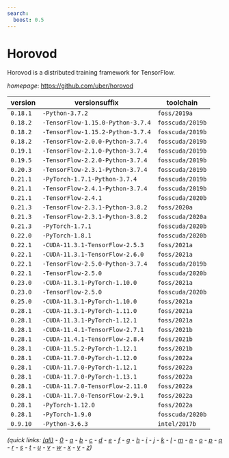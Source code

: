 ```yaml
---
search:
  boost: 0.5
---
```

# Horovod

Horovod is a distributed training framework for TensorFlow.

*homepage*: <https://github.com/uber/horovod>

version | versionsuffix | toolchain
--------|---------------|----------
``0.18.1`` | ``-Python-3.7.2`` | ``foss/2019a``
``0.18.2`` | ``-TensorFlow-1.15.0-Python-3.7.4`` | ``fosscuda/2019b``
``0.18.2`` | ``-TensorFlow-1.15.2-Python-3.7.4`` | ``fosscuda/2019b``
``0.18.2`` | ``-TensorFlow-2.0.0-Python-3.7.4`` | ``fosscuda/2019b``
``0.19.1`` | ``-TensorFlow-2.1.0-Python-3.7.4`` | ``fosscuda/2019b``
``0.19.5`` | ``-TensorFlow-2.2.0-Python-3.7.4`` | ``fosscuda/2019b``
``0.20.3`` | ``-TensorFlow-2.3.1-Python-3.7.4`` | ``fosscuda/2019b``
``0.21.1`` | ``-PyTorch-1.7.1-Python-3.7.4`` | ``fosscuda/2019b``
``0.21.1`` | ``-TensorFlow-2.4.1-Python-3.7.4`` | ``fosscuda/2019b``
``0.21.1`` | ``-TensorFlow-2.4.1`` | ``fosscuda/2020b``
``0.21.3`` | ``-TensorFlow-2.3.1-Python-3.8.2`` | ``foss/2020a``
``0.21.3`` | ``-TensorFlow-2.3.1-Python-3.8.2`` | ``fosscuda/2020a``
``0.21.3`` | ``-PyTorch-1.7.1`` | ``fosscuda/2020b``
``0.22.0`` | ``-PyTorch-1.8.1`` | ``fosscuda/2020b``
``0.22.1`` | ``-CUDA-11.3.1-TensorFlow-2.5.3`` | ``foss/2021a``
``0.22.1`` | ``-CUDA-11.3.1-TensorFlow-2.6.0`` | ``foss/2021a``
``0.22.1`` | ``-TensorFlow-2.5.0-Python-3.7.4`` | ``fosscuda/2019b``
``0.22.1`` | ``-TensorFlow-2.5.0`` | ``fosscuda/2020b``
``0.23.0`` | ``-CUDA-11.3.1-PyTorch-1.10.0`` | ``foss/2021a``
``0.23.0`` | ``-TensorFlow-2.5.0`` | ``fosscuda/2020b``
``0.25.0`` | ``-CUDA-11.3.1-PyTorch-1.10.0`` | ``foss/2021a``
``0.28.1`` | ``-CUDA-11.3.1-PyTorch-1.11.0`` | ``foss/2021a``
``0.28.1`` | ``-CUDA-11.3.1-PyTorch-1.12.1`` | ``foss/2021a``
``0.28.1`` | ``-CUDA-11.4.1-TensorFlow-2.7.1`` | ``foss/2021b``
``0.28.1`` | ``-CUDA-11.4.1-TensorFlow-2.8.4`` | ``foss/2021b``
``0.28.1`` | ``-CUDA-11.5.2-PyTorch-1.12.1`` | ``foss/2021b``
``0.28.1`` | ``-CUDA-11.7.0-PyTorch-1.12.0`` | ``foss/2022a``
``0.28.1`` | ``-CUDA-11.7.0-PyTorch-1.12.1`` | ``foss/2022a``
``0.28.1`` | ``-CUDA-11.7.0-PyTorch-1.13.1`` | ``foss/2022a``
``0.28.1`` | ``-CUDA-11.7.0-TensorFlow-2.11.0`` | ``foss/2022a``
``0.28.1`` | ``-CUDA-11.7.0-TensorFlow-2.9.1`` | ``foss/2022a``
``0.28.1`` | ``-PyTorch-1.12.0`` | ``foss/2022a``
``0.28.1`` | ``-PyTorch-1.9.0`` | ``fosscuda/2020b``
``0.9.10`` | ``-Python-3.6.3`` | ``intel/2017b``


*(quick links: [(all)](../index.md) - [0](../0/index.md) - [a](../a/index.md) - [b](../b/index.md) - [c](../c/index.md) - [d](../d/index.md) - [e](../e/index.md) - [f](../f/index.md) - [g](../g/index.md) - [h](../h/index.md) - [i](../i/index.md) - [j](../j/index.md) - [k](../k/index.md) - [l](../l/index.md) - [m](../m/index.md) - [n](../n/index.md) - [o](../o/index.md) - [p](../p/index.md) - [q](../q/index.md) - [r](../r/index.md) - [s](../s/index.md) - [t](../t/index.md) - [u](../u/index.md) - [v](../v/index.md) - [w](../w/index.md) - [x](../x/index.md) - [y](../y/index.md) - [z](../z/index.md))*

